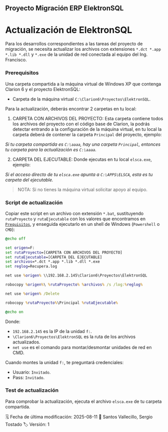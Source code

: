 ## Proyecto Migración ERP ElektronSQL
# Actualización de ElektronSQL

Para los desarrollos correspondientes a las tareas del proyecto de migración, se necesita actualizar los archivos con extensiones `*.dct *.app *.lib *.dll` y `*.exe` de la unidad de red conectada al equipo del Ing. Francisco.

### Prerequisitos

Una carpeta compartida a la máquina virtual de Windows XP que contenga Clarion 6 y el proyecto ElektronSQL:

- Carpeta de la máquina virtual `C:\Clarion6\Proyectos\ElektronSQL`.

Para la actualización, deberás encontrar 2 carpetas en tu local:

1. CARPETA CON ARCHIVOS DEL PROYECTO: Esta carpeta contiene todos los archivos del proyecto con el código base de Clarion, la podrás detectar entrando a la configuración de la máquina virtual, en tu local la carpeta deberá de contener la carpeta `Principal` del proyecto, ejemplo:

_Si tu carpeta compartida es `C:\aaaa`, hay una carpeta `Principal`, entonces tu carpeta para la actualización es `C:\aaaa`._

2. CARPETA DEL EJECUTABLE: Donde ejecutas en tu local `elsca.exe`, ejemplo:

_Si el acceso directo de tu `elsca.exe` apunta a `C:\APPS\ELSCA`, esta es tu carpeta del ejecutable._

> NOTA: Si no tienes la máquina virtual solicitar apoyo al equipo.

### Script de actualización

Copiar este script en un archivo con extensión `*.bat`, sustituyendo `rutaProyecto` y `rutaEjecutable` con los valores que encontramos en [`Prequisitos`](#prerequisitos), y enseguida ejecutarlo en un shell de Windows (`Powershell` o `CMD`):

```bat
@echo off

set origen=F:
set rutaProyecto=[CARPETA CON ARCHIVOS DEL PROYECTO]
set rutaEjecutable=[CARPETA DEL EJECUTABLE]
set archivos=*.dct *.app *.lib *.dll *.exe
set reglog=Recupera.log

net use %origen% \\192.168.2.145\Clarion6\Proyectos\ElektronSQL

robocopy %origen%\ %rutaProyecto% %archivos% /s /log:%reglog%

net use %origen% /Delete

robocopy %rutaProyecto%\Principal %rutaEjecutable%

@echo on
```

Donde:

- `192.168.2.145` es la IP de la unidad `f:`.
- `\Clarion6\Proyectos\ElektronSQL` es la ruta de los archivos actualizados.
- `net use` es el comando para montar/desmontar unidades de red en CMD.

Cuando montes la unidad `f:`, te preguntará credenciales:

- Usuario: `Invitado`.
- Pass: `Invitado`.

### Test de actualización

Para comprobar la actualización, ejecuta el archivo `elsca.exe` de tu carpeta compartida.

🗓️ Fecha de última modificación: 2025-08-11 👤 Santos Vallecillo, Sergio Tostado 🏷️ Versión: 1
